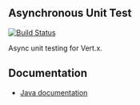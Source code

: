 ## Asynchronous Unit Test

[![Build Status](https://github.com/vert-x3/vertx-unit/workflows/CI/badge.svg?branch=master)](https://github.com/vert-x3/vertx-unit/actions?query=workflow%3ACI)

Async unit testing for Vert.x.

## Documentation

* [Java documentation](http://vertx.io/docs/vertx-unit/java/)
